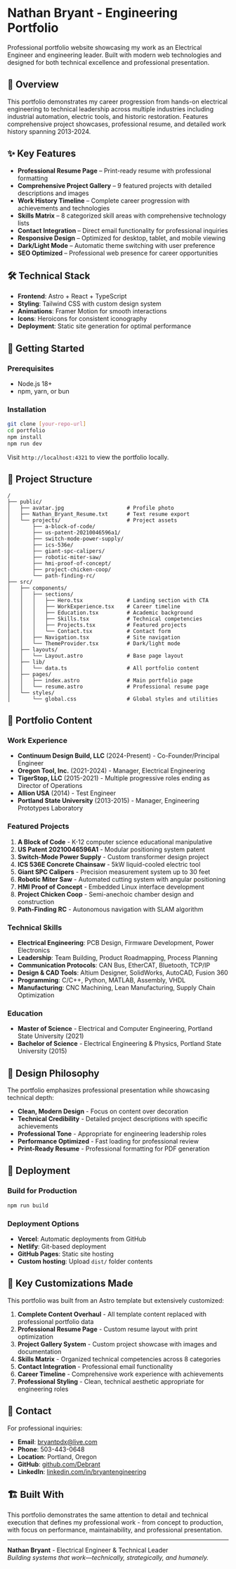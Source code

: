 # Nathan Bryant - Engineering Portfolio

Professional portfolio website showcasing my work as an Electrical Engineer and engineering leader. Built with modern web technologies and designed for both technical excellence and professional presentation.

## 🎯 Overview

This portfolio demonstrates my career progression from hands-on electrical engineering to technical leadership across multiple industries including industrial automation, electric tools, and historic restoration. Features comprehensive project showcases, professional resume, and detailed work history spanning 2013-2024.

## ✨ Key Features

- **Professional Resume Page** – Print-ready resume with professional formatting
- **Comprehensive Project Gallery** – 9 featured projects with detailed descriptions and images
- **Work History Timeline** – Complete career progression with achievements and technologies
- **Skills Matrix** – 8 categorized skill areas with comprehensive technology lists
- **Contact Integration** – Direct email functionality for professional inquiries
- **Responsive Design** – Optimized for desktop, tablet, and mobile viewing
- **Dark/Light Mode** – Automatic theme switching with user preference
- **SEO Optimized** – Professional web presence for career opportunities

## 🛠️ Technical Stack

- **Frontend**: Astro + React + TypeScript
- **Styling**: Tailwind CSS with custom design system
- **Animations**: Framer Motion for smooth interactions
- **Icons**: Heroicons for consistent iconography
- **Deployment**: Static site generation for optimal performance

## 🚀 Getting Started

### Prerequisites
- Node.js 18+
- npm, yarn, or bun

### Installation
```bash
git clone [your-repo-url]
cd portfolio
npm install
npm run dev
```

Visit `http://localhost:4321` to view the portfolio locally.

## 📁 Project Structure

```
/
├── public/
│   ├── avatar.jpg                    # Profile photo
│   ├── Nathan_Bryant_Resume.txt      # Text resume export
│   └── projects/                     # Project assets
│       ├── a-block-of-code/
│       ├── us-patent-20210046596a1/
│       ├── switch-mode-power-supply/
│       ├── ics-536e/
│       ├── giant-spc-calipers/
│       ├── robotic-miter-saw/
│       ├── hmi-proof-of-concept/
│       ├── project-chicken-coop/
│       └── path-finding-rc/
├── src/
│   ├── components/
│   │   ├── sections/
│   │   │   ├── Hero.tsx              # Landing section with CTA
│   │   │   ├── WorkExperience.tsx    # Career timeline
│   │   │   ├── Education.tsx         # Academic background
│   │   │   ├── Skills.tsx            # Technical competencies
│   │   │   ├── Projects.tsx          # Featured projects
│   │   │   └── Contact.tsx           # Contact form
│   │   ├── Navigation.tsx            # Site navigation
│   │   └── ThemeProvider.tsx         # Dark/light mode
│   ├── layouts/
│   │   └── Layout.astro              # Base page layout
│   ├── lib/
│   │   └── data.ts                   # All portfolio content
│   ├── pages/
│   │   ├── index.astro               # Main portfolio page
│   │   └── resume.astro              # Professional resume page
│   └── styles/
│       └── global.css                # Global styles and utilities
```

## 💼 Portfolio Content

### Work Experience
- **Continuum Design Build, LLC** (2024-Present) - Co-Founder/Principal Engineer
- **Oregon Tool, Inc.** (2021-2024) - Manager, Electrical Engineering
- **TigerStop, LLC** (2015-2021) - Multiple progressive roles ending as Director of Operations
- **Allion USA** (2014) - Test Engineer
- **Portland State University** (2013-2015) - Manager, Engineering Prototypes Laboratory

### Featured Projects
1. **A Block of Code** - K-12 computer science educational manipulative
2. **US Patent 20210046596A1** - Modular positioning system patent
3. **Switch-Mode Power Supply** - Custom transformer design project
4. **ICS 536E Concrete Chainsaw** - 5kW liquid-cooled electric tool
5. **Giant SPC Calipers** - Precision measurement system up to 30 feet
6. **Robotic Miter Saw** - Automated cutting system with angular positioning
7. **HMI Proof of Concept** - Embedded Linux interface development
8. **Project Chicken Coop** - Semi-anechoic chamber design and construction
9. **Path-Finding RC** - Autonomous navigation with SLAM algorithm

### Technical Skills
- **Electrical Engineering**: PCB Design, Firmware Development, Power Electronics
- **Leadership**: Team Building, Product Roadmapping, Process Planning
- **Communication Protocols**: CAN Bus, EtherCAT, Bluetooth, TCP/IP
- **Design & CAD Tools**: Altium Designer, SolidWorks, AutoCAD, Fusion 360
- **Programming**: C/C++, Python, MATLAB, Assembly, VHDL
- **Manufacturing**: CNC Machining, Lean Manufacturing, Supply Chain Optimization

### Education
- **Master of Science** - Electrical and Computer Engineering, Portland State University (2021)
- **Bachelor of Science** - Electrical Engineering & Physics, Portland State University (2015)

## 🎨 Design Philosophy

The portfolio emphasizes professional presentation while showcasing technical depth:

- **Clean, Modern Design** - Focus on content over decoration
- **Technical Credibility** - Detailed project descriptions with specific achievements
- **Professional Tone** - Appropriate for engineering leadership roles
- **Performance Optimized** - Fast loading for professional review
- **Print-Ready Resume** - Professional formatting for PDF generation

## 🚀 Deployment

### Build for Production
```bash
npm run build
```

### Deployment Options
- **Vercel**: Automatic deployments from GitHub
- **Netlify**: Git-based deployment
- **GitHub Pages**: Static site hosting
- **Custom hosting**: Upload `dist/` folder contents

## 🔧 Key Customizations Made

This portfolio was built from an Astro template but extensively customized:

1. **Complete Content Overhaul** - All template content replaced with professional portfolio data
2. **Professional Resume Page** - Custom resume layout with print optimization
3. **Project Gallery System** - Custom project showcase with images and documentation
4. **Skills Matrix** - Organized technical competencies across 8 categories  
5. **Contact Integration** - Professional email functionality
6. **Career Timeline** - Comprehensive work experience with achievements
7. **Professional Styling** - Clean, technical aesthetic appropriate for engineering roles

## 📧 Contact

For professional inquiries:
- **Email**: bryantpdx@live.com
- **Phone**: 503-443-0648
- **Location**: Portland, Oregon
- **GitHub**: [github.com/Debrant](https://github.com/Debrant)
- **LinkedIn**: [linkedin.com/in/bryantengineering](https://linkedin.com/in/bryantengineering)

## 🏗️ Built With

This portfolio demonstrates the same attention to detail and technical execution that defines my professional work - from concept to production, with focus on performance, maintainability, and professional presentation.

---

**Nathan Bryant** - Electrical Engineer & Technical Leader  
*Building systems that work—technically, strategically, and humanely.*